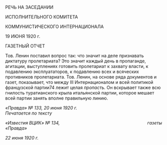 РЕЧЬ НА ЗАСЕДАНИИ

ИСПОЛНИТЕЛЬНОГО КОМИТЕТА

КОММУНИСТИЧЕСКОГО ИНТЕРНАЦИОНАЛА

19 ИЮНЯ 1920 г.

ГАЗЕТНЫЙ ОТЧЕТ

Тов. Ленин поставил вопрос так: что значит на деле признавать диктатуру пролета­риата? Это значит каждый день в пропаганде, агитации, выступлениях готовить проле­тариат к захвату власти, к подавлению эксплуататоров, к подавлению всех и всяческих противников пролетариата. Тов. Ленин, на основе ряда документов и газет, показывает, что между III Интернационалом и всей политикой французской партии74 лежит целая _пропасть._ Он вскрывает также всю гнилость туратианского крыла итальянской партии, которое мешает всей партии занять вполне правильную линию.

_«Правда» № 133, 20 июня 1920 г.                                                            Печатается по тексту_

_«Известия ВЦИК» № 134,                                                                       газеты «Правда»_

_22 июня 1920 г._